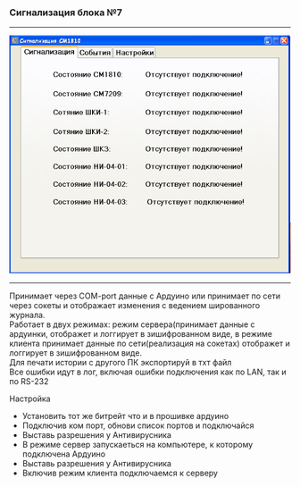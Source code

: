 ### Сигнализация блока №7  
____
<img src="https://github.com/oldr1990/oldr1990/blob/master/Readme/alarm.gif">  

____
  
Принимает через COM-port данные с Ардуино или принимает по сети через сокеты  и  отображает изменения с ведением шированного журнала.  
Работает в двух режимах: режим сервера(принимает данные с ардуинки, отображет и логгирует в зишифрованном  виде,
в режиме клиента принимает данные по сети(реализация на сокетах) отображет и логгирует в зишифрованном  виде.  
Для печати истории с другого ПК экспортируй в тхт файл  
Все ошибки идут в лог, включая ошибки подключения как по LAN, так и по RS-232  
 
Настройка  
* Установить тот же битрейт что и в прошивке ардуино  
* Подключив ком порт, обнови список портов и подключайся  
* Выставь разрешения у Антивирусника  
* В режиме сервер запускаеться на компьютере, к которому подключена Ардуино  
* Выставь разрешения у Антивирусника  
* Включив режим клиента подключаемся к серверу  
